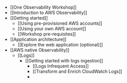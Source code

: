- [[One Observability Workshop]]
- [[Introduction to AWS Observability]]
- [[Getting started]]
	- [[Using pre-provisioned AWS accounts]]
	- [[Using your own AWS account]]
	- [[Workshop pre-requisites]]
- [[Application architecture]]
	- [[Explore the web application (optional)]]
- [[AWS native Observability]]
	- [[Logs]]
		- [[Getting started with logs ingestion]]
			- [[Logs Infrequent Access]]
			- [[Transform and Enrich CloudWatch Logs]]
			- 
